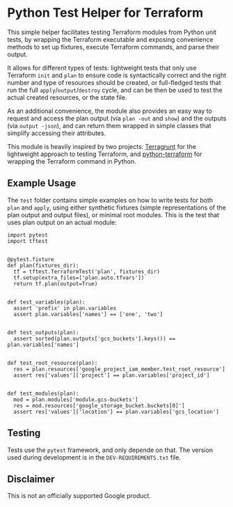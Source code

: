 # Python Test Helper for Terraform

This simple helper facilitates testing Terraform modules from Python unit tests, by wrapping the Terraform executable and exposing convenience methods to set up fixtures, execute Terraform commands, and parse their output.

It allows for different types of tests: lightweight tests that only use Terraform `init` and `plan` to ensure code is syntactically correct and the right number and type of resources should be created, or full-fledged tests that run the full `apply`/`output`/`destroy` cycle, and can be then be used to test the actual created resources, or the state file.

As an additional convenience, the module also provides an easy way to request and access the plan output (via `plan -out` and `show`) and the outputs (via `output -json`), and can return them wrapped in simple classes that simplify accessing their attributes.

This module is heavily inspired by two projects: [Terragrunt](https://github.com/gruntwork-io/terragrunt) for the lightweight approach to testing Terraform, and [python-terraform](https://github.com/beelit94/python-terraform) for wrapping the Terraform command in Python.

## Example Usage

The `test` folder contains simple examples on how to write tests for both `plan` and `apply`, using either synthetic fixtures (simple representations of the plan output and output files), or minimal root modules. This is the test that uses plan output on an actual module:

```hcl
import pytest
import tftest


@pytest.fixture
def plan(fixtures_dir):
  tf = tftest.TerraformTest('plan', fixtures_dir)
  tf.setup(extra_files=['plan.auto.tfvars'])
  return tf.plan(output=True)


def test_variables(plan):
  assert 'prefix' in plan.variables
  assert plan.variables['names'] == ['one', 'two']


def test_outputs(plan):
  assert sorted(plan.outputs['gcs_buckets'].keys()) == plan.variables['names']


def test_root_resource(plan):
  res = plan.resources['google_project_iam_member.test_root_resource']
  assert res['values']['project'] == plan.variables['project_id']


def test_modules(plan):
  mod = plan.modules['module.gcs-buckets']
  res = mod.resources['google_storage_bucket.buckets[0]']
  assert res['values']['location'] == plan.variables['gcs_location']
```

## Testing

Tests use the `pytest` framework, and only depende on that. The version used during development is in the `DEV-REQUIREMENTS.txt` file.

## Disclaimer

This is not an officially supported Google product.